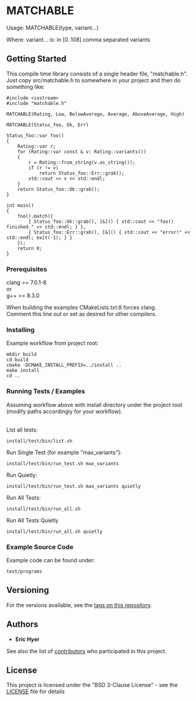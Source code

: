 # MATCHABLE

Usage: MATCHABLE(type, variant...)

Where: variant... is: in [0..108] comma separated variants

## Getting Started

This compile time library consists of a single header file, "matchable.h".
Just copy src/matchable.h to somewhere in your project and then do something like:
```
#include <iostream>
#include "matchable.h"

MATCHABLE(Rating, Low, BelowAverage, Average, AboveAverage, High)

MATCHABLE(Status_foo, Ok, Err)

Status_foo::var foo()
{
    Rating::var r;
    for (Rating::var const & v: Rating::variants())
    {
        r = Rating::from_string(v.as_string());
        if (r != v)
            return Status_foo::Err::grab();
        std::cout << v << std::endl;
    }
    return Status_foo::Ok::grab();
}

int main()
{
    foo().match({
        { Status_foo::Ok::grab(), [&]() { std::cout << "foo() finished." << std::endl; } },
        { Status_foo::Err::grab(), [&]() { std::cout << "error!" << std::endl; exit(-1); } }
    });
    return 0;
}

```

### Prerequisites

clang >= 7.0.1-8  
or  
g++ >= 8.3.0

When building the examples CMakeLists.txt:8 forces clang.  
Comment this line out or set as desired for other compilers.

### Installing
Example workflow from project root:
```
mkdir build
cd build
cmake -DCMAKE_INSTALL_PREFIX=../install ..
make install
cd ..
```

### Running Tests / Examples
Assuming workflow above with install directory under the project root (modify paths accordingly for your workflow).
<br/>
<br/>

List all tests:
```
install/test/bin/list.sh
```
Run Single Test (for example "max_variants"):
```
install/test/bin/run_test.sh max_variants
```
Run Quietly:
```
install/test/bin/run_test.sh max_variants quietly
```
Run All Tests:
```
install/test/bin/run_all.sh
```
Run All Tests Quietly
```
install/test/bin/run_all.sh quietly
```

### Example Source Code
Example code can be found under:
```
test/programs
```

## Versioning

For the versions available, see the [tags on this repository](https://github.com/shtroizel/matchable/tags).

## Authors

* **Eric Hyer**

See also the list of [contributors](https://github.com/shtroizel/matchable/contributors) who participated in this project.

## License

This project is licensed under the "BSD 3-Clause License" - see the [LICENSE](LICENSE) file for details
